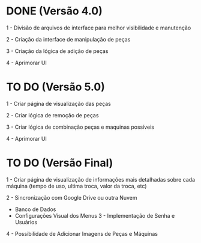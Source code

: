 # DONE (Versão 4.0)

1 - Divisão de arquivos de interface para melhor visibilidade e manutenção

2 - Criação da interface de manipulação de peças

3 - Criação da lógica de adição de peças

4 - Aprimorar UI


# TO DO (Versão 5.0)

1 - Criar página de visualização das peças

2 - Criar lógica de remoção de peças

3 - Criar lógica de combinação peças e maquinas possíveis

4 - Aprimorar UI


# TO DO (Versão Final)

1 - Criar página de visualização de informações mais detalhadas sobre cada máquina (tempo de uso, ultima troca, valor da troca, etc)

2 - Sincronização com Google Drive ou outra Nuvem
   - Banco de Dados
   - Configurações Visual dos Menus
3 - Implementação de Senha e Usuários

4 - Possibilidade de Adicionar Imagens de Peças e Máquinas

